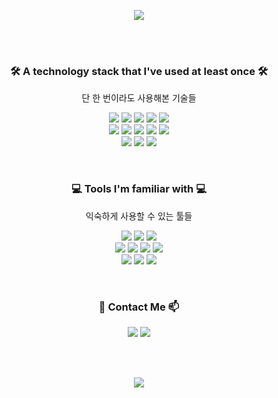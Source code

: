 <p align="center"><img align="center" src="https://capsule-render.vercel.app/api?type=rect&color=gradient&text=%20Junsang%20Mun%20&fontAlign=30&fontSize=30&textBg=true&desc=aka.%20%27moon%27&descAlign=60&descAlignY=50" /> </p>
<br><br>

<h3 align="center"> 🛠 A technology stack that I've used at least once
 🛠 </h3>

<p align="center"> 단 한 번이라도 사용해본 기술들 </p>

<p align="center">
      <img src="https://img.shields.io/badge/Javascript-ffb13b?style=flat-square&logo=javascript&logoColor=white"/>
    <img src="https://img.shields.io/badge/Python-3766AB?style=flat-square&logo=Python&logoColor=white"/>
    <img src="https://img.shields.io/badge/C-A8B9CC?style=flat-square&logo=C&logoColor=white"/>
    <img src="https://img.shields.io/badge/html5-E34F26?style=flat-square&logo=html5&logoColor=white"/>
    <img src="https://img.shields.io/badge/css-1572B6?style=flat-square&logo=css3&logoColor=white"/>
  <br>
    <img src="https://img.shields.io/badge/React-61DAFB?style=flat-square&logo=React&logoColor=white"/>
    <img src="https://img.shields.io/badge/Node.js-339933?style=flat-square&logo=Node.js&logoColor=white"/>
    <img src="https://img.shields.io/badge/Vue.js-4FC08D?style=flat-square&logo=Vue.js&logoColor=white"/>
    <img src="https://img.shields.io/badge/Django-092E20?style=flat-square&logo=Django&logoColor=white"/>
    <img src="https://img.shields.io/badge/Flutter-02569B?style=flat-square&logo=Flutter&logoColor=white"/>
  <br>
    <img src="https://img.shields.io/badge/aws-333664?style=flat-square&logo=amazon-aws&logoColor=white"/>
    <img src="https://img.shields.io/badge/oracle-F80000?style=flat-square&logo=oracle&logoColor=white"/>
    <img src="https://img.shields.io/badge/Firebase-FFCA28?style=flat-square&logo=Firebase&logoColor=white"/>
</p>
<br>


<h3 align="center"> 💻 Tools I'm familiar with 💻 </h3>
<p align="center"> 익숙하게 사용할 수 있는 툴들 </p>
<p align="center">
    <img src="https://img.shields.io/badge/Notion-ffffff?style=flat-square&logo=Notion&logoColor=black"/>
    <img src="https://img.shields.io/badge/Slack-4A154B?style=flat-square&logo=Slack&logoColor=white"/>
    <img src="https://img.shields.io/badge/Visual Studio Code-007ACC?style=flat-square&logo=Visual Studio Code&logoColor=white"/>
    <br>
      <img src="https://img.shields.io/badge/MS Office-D83B01?style=flat-square&logo=Microsoft Office&logoColor=white"/>
    <img src="https://img.shields.io/badge/Markdown-000000?style=flat-square&logo=Markdown&logoColor=white"/>
    <img src="https://img.shields.io/badge/Vim-019733?style=flat-square&logo=Vim&logoColor=white"/>
    <img src="https://img.shields.io/badge/Terminal-241F31?style=flat-square&logo=GNOME Terminal&logoColor=white"/>
  <br>
    <img src="https://img.shields.io/badge/macOS-000000?style=flat-square&logo=macOS&logoColor=white"/>
    <img src="https://img.shields.io/badge/Windows-0078D6?style=flat-square&logo=Microsoft&logoColor=white"/>
    <img src="https://img.shields.io/badge/Ubuntu-E95420?style=flat-square&logo=Ubuntu&logoColor=white"/>
  <br>
</p>
<br>

<h3 align="center"> 📧 Contact Me 📫 </h3>

<p align="center">
    <a href="https://barobaro.icu"><img src="https://img.shields.io/badge/BLOG-ffffff?style=flat-square&logo=Ghost&logoColor=black"/></a>
    <a href="mailto:mun.js@aol.com"><img src="https://img.shields.io/badge/Mail-3399FF?style=flat-square&logo=AOL&logoColor=white"/></a>
 </p>
<br>
<br>

<p align="center"><img align="center" src="https://github-readme-stats.vercel.app/api?username=Junsang-Mun&count_private=true" /> </p>





<!--
**Junsang-Mun/Junsang-Mun** is a ✨ _special_ ✨ repository because its `README.md` (this file) appears on your GitHub profile.

Here are some ideas to get you started:

- 🔭 I’m currently working on ...
- 🌱 I’m currently learning ...
- 👯 I’m looking to collaborate on ...
- 🤔 I’m looking for help with ...
- 💬 Ask me about ...
- 📫 How to reach me: ...
- 😄 Pronouns: ...
- ⚡ Fun fact: ...
-->

